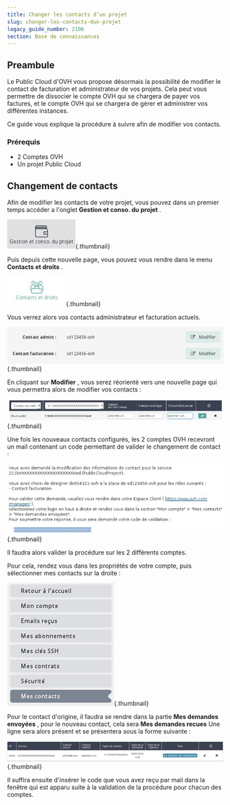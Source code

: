 ```yaml
---
title: Changer les contacts d’un projet
slug: changer-les-contacts-dun-projet
legacy_guide_number: 2106
section: Base de connaissances
---
```



## Preambule
Le Public Cloud d'OVH vous propose désormais la possibilité de modifier le contact de facturation et administrateur de vos projets. Cela peut vous permettre de dissocier le compte OVH qui se chargera de payer vos factures, et le compte OVH qui se chargera de gérer et administrer vos différentes instances.

Ce guide vous explique la procédure à suivre afin de modifier vos contacts.


### Prérequis
- 2 Comptes OVH
- Un projet Public Cloud


## Changement de contacts
Afin de modifier les contacts de votre projet, vous pouvez dans un premier temps accéder a l'onglet  **Gestion et conso. du projet** .


![public-cloud](images/3825.png){.thumbnail}

Puis depuis cette nouvelle page, vous pouvez vous rendre dans le menu **Contacts et droits** .


![public-cloud](images/3822.png){.thumbnail}

Vous verrez alors vos contacts administrateur et facturation actuels.


![public-cloud](images/3823.png){.thumbnail}

En cliquant sur  **Modifier** , vous serez réorienté vers une nouvelle page qui vous permettra alors de modifier vos contacts :


![public-cloud](images/3819.png){.thumbnail}

Une fois les nouveaux contacts configurés, les 2 comptes OVH recevront un mail contenant un code permettant de valider le changement de contact :


![public-cloud](images/3820.png){.thumbnail}

Il faudra alors valider la procédure sur les 2 différents comptes.

Pour cela, rendez vous dans les propriétés de votre compte, puis sélectionner mes contacts sur la droite :


![public-cloud](images/3824.png){.thumbnail}

Pour le contact d'origine, il faudra se rendre dans la partie  **Mes demandes envoyées** , pour le nouveau contact, cela sera  **Mes demandes recues** Une ligne sera alors présent et se présentera sous la forme suivante :


![public-cloud](images/3821.png){.thumbnail}

Il suffira ensuite d'insérer le code que vous avez reçu par mail dans la fenêtre qui est apparu suite à la validation de la procédure pour chacun des comptes.